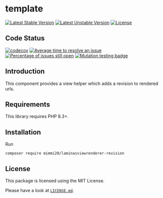 # template

[![Latest Stable Version](https://poser.pugx.org/mimmi20/laminasviewrenderer-revision/v/stable?format=flat-square)](https://packagist.org/packages/mimmi20/laminasviewrenderer-revision)
[![Latest Unstable Version](https://poser.pugx.org/mimmi20/laminasviewrenderer-revision/v/unstable?format=flat-square)](https://packagist.org/packages/mimmi20/laminasviewrenderer-revision)
[![License](https://poser.pugx.org/mimmi20/laminasviewrenderer-revision/license?format=flat-square)](https://packagist.org/packages/mimmi20/laminasviewrenderer-revision)

## Code Status

[![codecov](https://codecov.io/gh/mimmi20/laminasviewrenderer-revision/branch/master/graph/badge.svg)](https://codecov.io/gh/mimmi20/laminasviewrenderer-revision)
[![Average time to resolve an issue](https://isitmaintained.com/badge/resolution/mimmi20/laminasviewrenderer-revision.svg)](https://isitmaintained.com/project/mimmi20/laminasviewrenderer-revision "Average time to resolve an issue")
[![Percentage of issues still open](https://isitmaintained.com/badge/open/mimmi20/laminasviewrenderer-revision.svg)](https://isitmaintained.com/project/mimmi20/laminasviewrenderer-revision "Percentage of issues still open")
[![Mutation testing badge](https://img.shields.io/endpoint?style=flat&url=https%3A%2F%2Fbadge-api.stryker-mutator.io%2Fgithub.com%2Fmimmi20%2Flaminasviewrenderer-revision%2Fmaster)](https://dashboard.stryker-mutator.io/reports/github.com/mimmi20/laminasviewrenderer-revision/master)

## Introduction

This component provides a view helper which adds a revision to rendered urls.

## Requirements

This library requires PHP 8.3+.

## Installation

Run

```shell
composer require mimmi20/laminasviewrenderer-revision
```

## License

This package is licensed using the MIT License.

Please have a look at [`LICENSE.md`](LICENSE.md).
